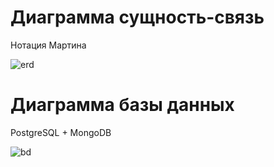 # Диаграмма сущность-связь
Нотация Мартина </br>


![erd]([https://github.com/DenisovaM/uml-pm/blob/pics/erd.jpg](https://github.com/DenisovaM/docs-sum-pm/blob/pics/photo_2023-07-13_16-42-24.jpg))

# Диаграмма базы данных
PostgreSQL + MongoDB

![bd]((https://github.com/DenisovaM/docs-sum-pm/blob/pics/ПМ%20ЕР%20И%20БД-рабочий%20БД.drawio%20(2).svg)https://github.com/DenisovaM/docs-sum-pm/blob/pics/ПМ%20ЕР%20И%20БД-рабочий%20БД.drawio%20(2).svg)
